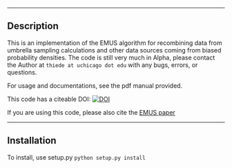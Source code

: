 -----------
Description
-----------

This is an implementation of the EMUS algorithm for recombining data 
from umbrella sampling calculations and other data sources coming from
biased probability densities.  The code is still very much in Alpha,
please contact the Author at `thiede at uchicago dot edu` with 
any bugs, errors, or questions.

For usage and documentations, see the pdf manual provided.

This code has a citeable DOI: [![DOI](https://zenodo.org/badge/20497/ehthiede/EMUS.svg)](https://zenodo.org/badge/latestdoi/20497/ehthiede/EMUS)



If you are using this code, please also cite the 
[EMUS paper](http://arxiv.org/abs/1603.04505/)

------------
Installation
------------

To install, use setup.py `python setup.py install`
